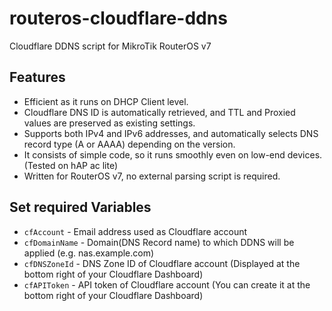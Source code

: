 # routeros-cloudflare-ddns
Cloudflare DDNS script for MikroTik RouterOS v7

## Features
- Efficient as it runs on DHCP Client level.
- Cloudflare DNS ID is automatically retrieved, and TTL and Proxied values are preserved as existing settings.
- Supports both IPv4 and IPv6 addresses, and automatically selects DNS record type (A or AAAA) depending on the version.
- It consists of simple code, so it runs smoothly even on low-end devices. (Tested on hAP ac lite)
- Written for RouterOS v7, no external parsing script is required.

## Set required Variables
- `cfAccount` - Email address used as Cloudflare account
- `cfDomainName` - Domain(DNS Record name) to which DDNS will be applied (e.g. nas.example.com)
- `cfDNSZoneId` - DNS Zone ID of Cloudflare account (Displayed at the bottom right of your Cloudflare Dashboard)
- `cfAPIToken` - API token of Cloudflare account (You can create it at the bottom right of your Cloudflare Dashboard)
